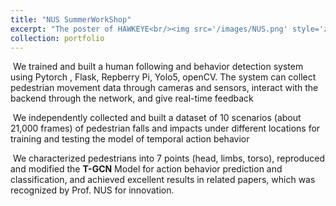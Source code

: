 ```yaml
---
title: "NUS SummerWorkShop"
excerpt: "The poster of HAWKEYE<br/><img src='/images/NUS.png' style='zoom:50%'>"
collection: portfolio
---
```


​     We trained and built a human following and behavior detection system using Pytorch , Flask, Repberry Pi, Yolo5, openCV. The system can collect pedestrian movement data through cameras and sensors, interact with the backend through the network, and give real-time feedback

​    We independently collected and built a dataset of 10 scenarios (about 21,000 frames) of pedestrian falls and impacts under different locations for training and testing the model of temporal action behavior

​    We characterized pedestrians into 7 points (head, limbs, torso), reproduced and modified the **T-GCN** Model for action behavior prediction and classification, and achieved excellent results in related papers, which was recognized by Prof. NUS for innovation.

